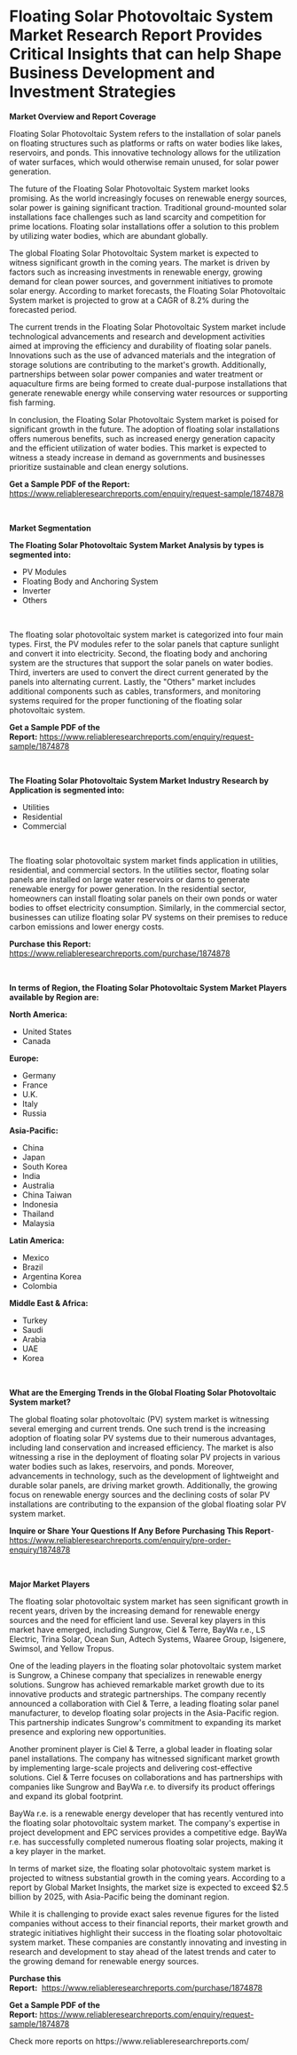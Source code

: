 <p><h1>Floating Solar Photovoltaic System Market Research Report Provides Critical Insights that can help Shape Business Development and Investment Strategies</h1></p><p><strong>Market Overview and Report Coverage</strong></p>
<p><p>Floating Solar Photovoltaic System refers to the installation of solar panels on floating structures such as platforms or rafts on water bodies like lakes, reservoirs, and ponds. This innovative technology allows for the utilization of water surfaces, which would otherwise remain unused, for solar power generation.</p><p>The future of the Floating Solar Photovoltaic System market looks promising. As the world increasingly focuses on renewable energy sources, solar power is gaining significant traction. Traditional ground-mounted solar installations face challenges such as land scarcity and competition for prime locations. Floating solar installations offer a solution to this problem by utilizing water bodies, which are abundant globally.</p><p>The global Floating Solar Photovoltaic System market is expected to witness significant growth in the coming years. The market is driven by factors such as increasing investments in renewable energy, growing demand for clean power sources, and government initiatives to promote solar energy. According to market forecasts, the Floating Solar Photovoltaic System market is projected to grow at a CAGR of 8.2% during the forecasted period.</p><p>The current trends in the Floating Solar Photovoltaic System market include technological advancements and research and development activities aimed at improving the efficiency and durability of floating solar panels. Innovations such as the use of advanced materials and the integration of storage solutions are contributing to the market's growth. Additionally, partnerships between solar power companies and water treatment or aquaculture firms are being formed to create dual-purpose installations that generate renewable energy while conserving water resources or supporting fish farming.</p><p>In conclusion, the Floating Solar Photovoltaic System market is poised for significant growth in the future. The adoption of floating solar installations offers numerous benefits, such as increased energy generation capacity and the efficient utilization of water bodies. This market is expected to witness a steady increase in demand as governments and businesses prioritize sustainable and clean energy solutions.</p></p>
<p><strong>Get a Sample PDF of the Report:</strong> <a href="https://www.reliableresearchreports.com/enquiry/request-sample/1874878">https://www.reliableresearchreports.com/enquiry/request-sample/1874878</a></p>
<p>&nbsp;</p>
<p><strong>Market Segmentation</strong></p>
<p><strong>The Floating Solar Photovoltaic System Market Analysis by types is segmented into:</strong></p>
<p><ul><li>PV Modules</li><li>Floating Body and Anchoring System</li><li>Inverter</li><li>Others</li></ul></p>
<p>&nbsp;</p>
<p><p>The floating solar photovoltaic system market is categorized into four main types. First, the PV modules refer to the solar panels that capture sunlight and convert it into electricity. Second, the floating body and anchoring system are the structures that support the solar panels on water bodies. Third, inverters are used to convert the direct current generated by the panels into alternating current. Lastly, the "Others" market includes additional components such as cables, transformers, and monitoring systems required for the proper functioning of the floating solar photovoltaic system.</p></p>
<p><strong>Get a Sample PDF of the Report:</strong>&nbsp;<a href="https://www.reliableresearchreports.com/enquiry/request-sample/1874878">https://www.reliableresearchreports.com/enquiry/request-sample/1874878</a></p>
<p>&nbsp;</p>
<p><strong>The Floating Solar Photovoltaic System Market Industry Research by Application is segmented into:</strong></p>
<p><ul><li>Utilities</li><li>Residential</li><li>Commercial</li></ul></p>
<p>&nbsp;</p>
<p><p>The floating solar photovoltaic system market finds application in utilities, residential, and commercial sectors. In the utilities sector, floating solar panels are installed on large water reservoirs or dams to generate renewable energy for power generation. In the residential sector, homeowners can install floating solar panels on their own ponds or water bodies to offset electricity consumption. Similarly, in the commercial sector, businesses can utilize floating solar PV systems on their premises to reduce carbon emissions and lower energy costs.</p></p>
<p><strong>Purchase this Report:</strong>&nbsp; <a href="https://www.reliableresearchreports.com/purchase/1874878">https://www.reliableresearchreports.com/purchase/1874878</a></p>
<p>&nbsp;</p>
<p><strong>In terms of Region, the Floating Solar Photovoltaic System Market Players available by Region are:</strong></p>
<p>
    <p> <strong> North America: </strong>
        <ul>
            <li>United States</li>
            <li>Canada</li>
        </ul>
        </p> 
    <p> <strong> Europe: </strong>
        <ul>
            <li>Germany</li>
            <li>France</li>
            <li>U.K.</li>
            <li>Italy</li>
            <li>Russia</li>
        </ul>
        </p> 
    <p> <strong> Asia-Pacific: </strong>
        <ul>
            <li>China</li>
            <li>Japan</li>
            <li>South Korea</li>
            <li>India</li>
            <li>Australia</li>
            <li>China Taiwan</li>
            <li>Indonesia</li>
            <li>Thailand</li>
            <li>Malaysia</li>
        </ul>
        </p> 
    <p> <strong> Latin America: </strong>
        <ul>
            <li>Mexico</li>
            <li>Brazil</li>
            <li>Argentina Korea</li>
            <li>Colombia</li>
        </ul>
        </p> 
    <p> <strong> Middle East & Africa: </strong>
        <ul>
            <li>Turkey</li>
            <li>Saudi</li>
            <li>Arabia</li>
            <li>UAE</li>
            <li>Korea</li>
        </ul>
    </p>
    </p>
<p>&nbsp;</p>
<p><strong>What are the Emerging Trends in the Global Floating Solar Photovoltaic System market?</strong></p>
<p><p>The global floating solar photovoltaic (PV) system market is witnessing several emerging and current trends. One such trend is the increasing adoption of floating solar PV systems due to their numerous advantages, including land conservation and increased efficiency. The market is also witnessing a rise in the deployment of floating solar PV projects in various water bodies such as lakes, reservoirs, and ponds. Moreover, advancements in technology, such as the development of lightweight and durable solar panels, are driving market growth. Additionally, the growing focus on renewable energy sources and the declining costs of solar PV installations are contributing to the expansion of the global floating solar PV system market.</p></p>
<p><strong>Inquire or Share Your Questions If Any Before Purchasing This Report</strong>- <a href="https://www.reliableresearchreports.com/enquiry/pre-order-enquiry/1874878">https://www.reliableresearchreports.com/enquiry/pre-order-enquiry/1874878</a></p>
<p>&nbsp;</p>
<p><strong>Major Market Players</strong></p>
<p><p>The floating solar photovoltaic system market has seen significant growth in recent years, driven by the increasing demand for renewable energy sources and the need for efficient land use. Several key players in this market have emerged, including Sungrow, Ciel & Terre, BayWa r.e., LS Electric, Trina Solar, Ocean Sun, Adtech Systems, Waaree Group, Isigenere, Swimsol, and Yellow Tropus.</p><p>One of the leading players in the floating solar photovoltaic system market is Sungrow, a Chinese company that specializes in renewable energy solutions. Sungrow has achieved remarkable market growth due to its innovative products and strategic partnerships. The company recently announced a collaboration with Ciel & Terre, a leading floating solar panel manufacturer, to develop floating solar projects in the Asia-Pacific region. This partnership indicates Sungrow's commitment to expanding its market presence and exploring new opportunities.</p><p>Another prominent player is Ciel & Terre, a global leader in floating solar panel installations. The company has witnessed significant market growth by implementing large-scale projects and delivering cost-effective solutions. Ciel & Terre focuses on collaborations and has partnerships with companies like Sungrow and BayWa r.e. to diversify its product offerings and expand its global footprint.</p><p>BayWa r.e. is a renewable energy developer that has recently ventured into the floating solar photovoltaic system market. The company's expertise in project development and EPC services provides a competitive edge. BayWa r.e. has successfully completed numerous floating solar projects, making it a key player in the market.</p><p>In terms of market size, the floating solar photovoltaic system market is projected to witness substantial growth in the coming years. According to a report by Global Market Insights, the market size is expected to exceed $2.5 billion by 2025, with Asia-Pacific being the dominant region.</p><p>While it is challenging to provide exact sales revenue figures for the listed companies without access to their financial reports, their market growth and strategic initiatives highlight their success in the floating solar photovoltaic system market. These companies are constantly innovating and investing in research and development to stay ahead of the latest trends and cater to the growing demand for renewable energy sources.</p></p>
<p><strong>Purchase this Report:</strong>&nbsp;&nbsp;<a href="https://www.reliableresearchreports.com/purchase/1874878">https://www.reliableresearchreports.com/purchase/1874878</a></p>
<p></p>
<p><strong>Get a Sample PDF of the Report:</strong>&nbsp;<a href="https://www.reliableresearchreports.com/enquiry/request-sample/1874878">https://www.reliableresearchreports.com/enquiry/request-sample/1874878</a></p>
<p>Check more reports on https://www.reliableresearchreports.com/</p>